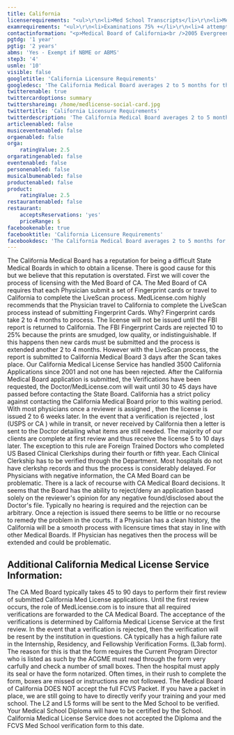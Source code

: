 ```yaml
---
title: California
licenserequirements: "<ul>\r\n<li>Med School Transcripts</li>\r\n<li>Med School Form - L2, L5 form</li>\r\n<li>Internship/Residency/Fellowship Forms - L3ab,L4 form</li>\r\n<li>Clinical Clerkships (International Grads*) - L6 form</li>\r\n<li>All State Med Licenses (past/present)</li>\r\n<li>All National Examination Scores (USMLE/FLEX/NBME)</li>\r\n<li>ECFMG Certification</li>\r\n<li>Malpractice Carriers - if claims over $30K</li>\r\n<li>Criminal Background Check - Fingerprints or LiveScan</li>\r\n</ul>"
examrequirements: "<ul>\r\n<li>Examinations 75% +</li>\r\n<li>4 attempts - USMLE Step 3</li>\r\n<li>10 year limit-USMLE</li>\r\n<li>1 year PGY for USA Grads</li>\r\n<li>2 years PGY for Non-USA Grads</li>\r\n<li>State Exam Accepted if Pre-1975</li>\r\n<li>SPEX Exam Required if not Board Certified within last 10 years&nbsp;</li>\r\n<li>SPEX waived if passed NBME Exam</li>\r\n<li>Core Medical Rotations required during Medical School</li>\r\n<li>4 Weeks of Internal Medicine required during PGT Training</li>\r\n</ul>"
contactinformation: "<p>Medical Board of California<br />2005 Evergreen Street, Suite 1200<br />Sacramento, CA 95815<br />Phone: (916) 263-2389<br />Fax (916) 263-2387</p>\r\n<p><a href=\"http://www.mbc.ca.gov/\">www.mbc.ca.gov</a></p>"
pgtdg: '1 year'
pgtig: '2 years'
abms: 'Yes - Exempt if NBME or ABMS'
step3: '4'
usmle: '10'
visible: false
googletitle: 'California Licensure Requirements'
googledesc: 'The California Medical Board averages 2 to 5 months for the issuance of a California Medical License. The Med Board of CA requires that each Physician submit a set of Fingerprint cards or travel to California to complete the LiveScan process. For expediency, MedLicense.com recommends the LiveScan process.'
twitterenable: true
twittercardoptions: summary
twittershareimg: /home/medlicense-social-card.jpg
twittertitle: 'California Licensure Requirements'
twitterdescription: 'The California Medical Board averages 2 to 5 months for the issuance of a California Medical License. The Med Board of CA requires that each Physician submit a set of Fingerprint cards or travel to California to complete the LiveScan process. For expediency, MedLicense.com recommends the LiveScan process.'
articleenabled: false
musiceventenabled: false
orgaenabled: false
orga:
    ratingValue: 2.5
orgaratingenabled: false
eventenabled: false
personenabled: false
musicalbumenabled: false
productenabled: false
product:
    ratingValue: 2.5
restaurantenabled: false
restaurant:
    acceptsReservations: 'yes'
    priceRange: $
facebookenable: true
facebooktitle: 'California Licensure Requirements'
facebookdesc: 'The California Medical Board averages 2 to 5 months for the issuance of a California Medical License. The Med Board of CA requires that each Physician submit a set of Fingerprint cards or travel to California to complete the LiveScan process. For expediency, MedLicense.com recommends the LiveScan process.'
---
```


<p>The California Medical Board has a reputation for being a difficult State Medical Boards in which to obtain a license. There is good cause for this but we believe that this reputation is overstated. First we will cover the process of licensing with the Med Board of CA. The Med Board of CA requires that each Physician submit a set of Fingerprint cards or travel to California to complete the LiveScan process. MedLicense.com highly recommends that the Physician travel to California to complete the LiveScan process instead of submitting Fingerprint Cards. Why? Fingerprint cards take 2 to 4 months to process. The license will not be issued until the FBI report is returned to California. The FBI Fingerprint Cards are rejected 10 to 25% because the prints are smudged, low quality, or indistinguishable. If this happens then new cards must be submitted and the process is extended another 2 to 4 months. However with the LiveScan process, the report is submitted to California Medical Board 3 days after the Scan takes place. Our California Medical License Service has handled 3500 California Applications since 2001 and not one has been rejected. After the California Medical Board application is submitted, the Verifications have been requested, the Doctor/MedLicense.com will wait until 30 to 45 days have passed before contacting the State Board. California has a strict policy against contacting the California Medical Board prior to this waiting period. With most physicians once a reviewer is assigned , then the license is issued 2 to 6 weeks later. In the event that a verification is rejected , lost (USPS or CA ) while in transit, or never received by California then a letter is sent to the Doctor detailing what items are still needed. The majority of our clients are complete at first review and thus receive the license 5 to 10 days later. The exception to this rule are Foreign Trained Doctors who completed US Based Clinical Clerkships during their fourth or fifth year. Each Clinical Clerkship has to be verified through the Department. Most hospitals do not have clerkshp records and thus the process is considerably delayed. For Physicians with negative information, the CA Med Board can be problematic. There is a lack of recourse with CA Medical Board decisions. It seems that the Board has the ability to reject/deny an application based solely on the reviewer's opinion for any negative found/disclosed about the Doctor's file. Typically no hearing is required and the rejection can be arbitrary. Once a rejection is issued there seems to be little or no recourse to remedy the problem in the courts. If a Physician has a clean history, the California will be a smooth process with licensure times that stay in line with other Medical Boards. If Physician has negatives then the process will be extended and could be problematic.</p>
<h2 id="mcetoc_1cdq2aloa1">Additional California Medical License Service Information:</h2>
<p>The CA Med Board typically takes 45 to 90 days to perform their first review of submitted California Med License applications. Until the first review occurs, the role of MedLicense.com is to insure that all required verifications are forwarded to the CA Medical Board. The acceptance of the verifications is determined by California Medical License Service at the first review. In the event that a verification is rejected, then the verification will be resent by the institution in questions. CA typically has a high failure rate in the Internship, Residency, and Fellowship Verification Forms. (L3ab form). The reason for this is that the form requires the Current Program Director who is listed as such by the ACGME must read through the form very carfully and check a number of small boxes. Then the hospital must apply its seal or have the form notarized. Often times, in their rush to complete the form, boxes are missed or instructions are not followed. The Medical Board of California DOES NOT accept the full FCVS Packet. If you have a packet in place, we are still going to have to directly verify your training and your med school. The L2 and L5 forms will be sent to the Med School to be verified. Your Medical School Diploma will have to be certified by the School. California Medical License Service does not accepted the Diploma and the FCVS Med School verification form to this date.</p>